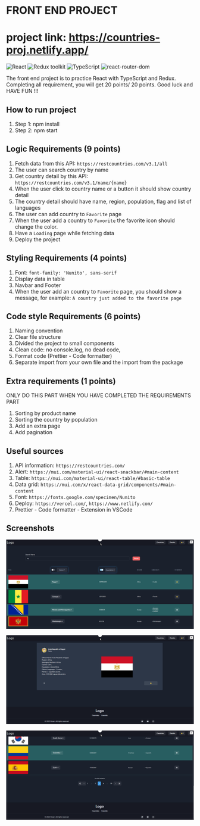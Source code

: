 # FRONT END PROJECT

# project link: https://countries-proj.netlify.app/
![React](https://img.shields.io/badge/React-v.18-blue)
![Redux toolkit](https://img.shields.io/badge/Redux-v.1.9-purple)
![TypeScript](https://img.shields.io/badge/TypeScript-v.4.9-green)
![react-router-dom](https://img.shields.io/badge/ReactRouter-v.6.4-orange)

The front end project is to practice React with TypeScript and Redux. Completing all requirement, you will get 20 points/ 20 points. Good luck and HAVE FUN !!!

## How to run project

1. Step 1: npm install
2. Step 2: npm start

## Logic Requirements (9 points)

1. Fetch data from this API: `https://restcountries.com/v3.1/all`
2. The user can search country by name
3. Get country detail by this API: `https://restcountries.com/v3.1/name/{name}`
4. When the user click to country name or a button it should show country detail
5. The country detail should have name, region, population, flag and list of languages
6. The user can add country to `Favorite` page
7. When the user add a country to `Favorite` the favorite icon should change the color.
8. Have a `Loading` page while fetching data
9. Deploy the project

## Styling Requirements (4 points)

1. Font: `font-family: 'Nunito', sans-serif`
2. Display data in table
3. Navbar and Footer
4. When the user add an country to `Favorite` page, you should show a message, for example: `A country just added to the favorite page`

## Code style Requirements (6 points)

1. Naming convention
2. Clear file structure
3. Divided the project to small components
4. Clean code: no console.log, no dead code,
5. Format code (Prettier - Code formatter)
6. Separate import from your own file and the import from the package

## Extra requirements (1 points)

ONLY DO THIS PART WHEN YOU HAVE COMPLETED THE REQUIREMENTS PART

1. Sorting by product name
2. Sorting the country by population
3. Add an extra page
4. Add pagination

## Useful sources

1. API information: `https://restcountries.com/`
2. Alert: `https://mui.com/material-ui/react-snackbar/#main-content`
3. Table: `https://mui.com/material-ui/react-table/#basic-table`
4. Data grid: `https://mui.com/x/react-data-grid/components/#main-content`
5. Font: `https://fonts.google.com/specimen/Nunito`
6. Deploy: `https://vercel.com/`, `https://www.netlify.com/`
7. Prettier - Code formatter - Extension in VSCode

## Screenshots

![Country list](./src/images/list.png)

![Country detail](./src/images/details.png)

![Pagintator](./src/images/paginator.png)
